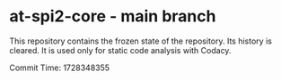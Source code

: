 # at-spi2-core - main branch

This repository contains the frozen state of the repository.
Its history is cleared. It is used only for static code
analysis with Codacy.

Commit Time: 1728348355